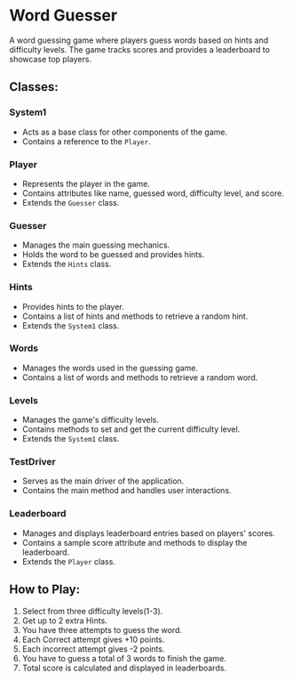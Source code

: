 
# Word Guesser

A word guessing game where players guess words based on hints and difficulty levels. The game tracks scores and provides a leaderboard to showcase top players.

## Classes:

### System1
- Acts as a base class for other components of the game.
- Contains a reference to the `Player`.

### Player
- Represents the player in the game.
- Contains attributes like name, guessed word, difficulty level, and score.
- Extends the `Guesser` class.

### Guesser
- Manages the main guessing mechanics.
- Holds the word to be guessed and provides hints.
- Extends the `Hints` class.

### Hints
- Provides hints to the player.
- Contains a list of hints and methods to retrieve a random hint.
- Extends the `System1` class.

### Words
- Manages the words used in the guessing game.
- Contains a list of words and methods to retrieve a random word.

### Levels
- Manages the game's difficulty levels.
- Contains methods to set and get the current difficulty level.
- Extends the `System1` class.

### TestDriver
- Serves as the main driver of the application.
- Contains the main method and handles user interactions.

### Leaderboard
- Manages and displays leaderboard entries based on players' scores.
- Contains a sample score attribute and methods to display the leaderboard.
- Extends the `Player` class.

## How to Play:
1. Select from three difficulty levels(1-3).
2. Get up to 2 extra Hints.
3. You have three attempts to guess the word.
4. Each Correct attempt gives +10 points.
5. Each incorrect attempt gives -2 points.
6. You have to guess a total of 3 words to finish the game.
7. Total score is calculated and displayed in leaderboards.

